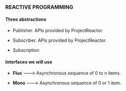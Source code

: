 ### REACTIVE PROGRAMMING

#### Three abstractions

- Publisher. APIs provided by ProjectReactor.

- Subscriber. APIs provided by ProjectReactor.

- Subscription


#### Interfaces we will use

- **Flux** ---> Asynchronous sequence of 0 to n items.

- **Mono** ---> Asynchronous sequence of 0 or 1 item.
